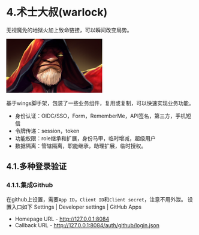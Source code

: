 # 4.术士大叔(warlock)

无视魔免的地狱火加上致命链接，可以瞬间改变局势。

![slardar](./warlock_full.png)

基于wings脚手架，包装了一些业务组件，复用或复制，可以快速实现业务功能。

 * 身份认证：OIDC/SSO，Form，RememberMe，API签名，第三方，手机短信
 * 令牌传递：session，token
 * 功能权限：role继承和扩展，身份马甲，临时增减，超级用户
 * 数据隔离：管辖隔离，职能继承，助理扩展，临时授权。

## 4.1.多种登录验证

### 4.1.1.集成Github

在github上设置，需要`App ID`，`Client ID`和`Client secret`，注意不用外泄。
设置入口如下 Settings | Developer settings | GitHub Apps

 * Homepage URL - http://127.0.0.1:8084
 * Callback URL - http://127.0.0.1:8084/auth/github/login.json


